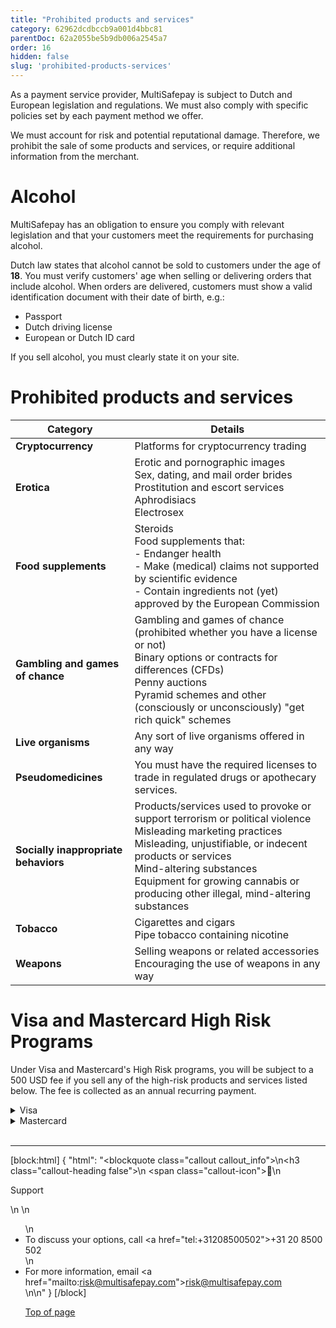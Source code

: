 ```yaml
---
title: "Prohibited products and services"
category: 62962dcdbccb9a001d4bbc81
parentDoc: 62a2055be5b9db006a2545a7
order: 16
hidden: false
slug: 'prohibited-products-services'
---
```


As a payment service provider, MultiSafepay is subject to Dutch and European legislation and regulations. We must also comply with specific policies set by each payment method we offer. 

We must account for risk and potential reputational damage. Therefore, we prohibit the sale of some products and services, or require additional information from the merchant.

# Alcohol

MultiSafepay has an obligation to ensure you comply with relevant legislation and that your customers meet the requirements for purchasing alcohol.

Dutch law states that alcohol cannot be sold to customers under the age of **18**. You must verify customers' age when selling or delivering orders that include alcohol. When orders are delivered, customers must show a valid identification document with their date of birth, e.g.:

- Passport
- Dutch driving license
- European or Dutch ID card

If you sell alcohol, you must clearly state it on your site.

# Prohibited products and services

| Category | Details |
|---|---|
| **Cryptocurrency** | Platforms for cryptocurrency trading |
| **Erotica** | Erotic and pornographic images <br> Sex, dating, and mail order brides <br> Prostitution and escort services <br> Aphrodisiacs <br> Electrosex |
| **Food supplements** | Steroids <br> Food supplements that: <br> - Endanger health <br> - Make (medical) claims not supported by scientific evidence <br> - Contain ingredients not (yet) approved by the European Commission |
| **Gambling and games of chance** | Gambling and games of chance (prohibited whether you have a license or not) <br> Binary options or contracts for differences (CFDs) <br> Penny auctions <br> Pyramid schemes and other (consciously or unconsciously) "get rich quick" schemes |
| **Live organisms** | Any sort of live organisms offered in any way |
| **Pseudomedicines** | You must have the required licenses to trade in regulated drugs or apothecary services. |
| **Socially inappropriate behaviors** | Products/services used to provoke or support terrorism or political violence <br> Misleading marketing practices <br> Misleading, unjustifiable, or indecent products or services <br> Mind-altering substances <br> Equipment for growing cannabis or producing other illegal, mind-altering substances |
| **Tobacco** | Cigarettes and cigars <br> Pipe tobacco containing nicotine |
| **Weapons** | Selling weapons or related accessories <br> Encouraging the use of weapons in any way |

# Visa and Mastercard High Risk Programs

Under Visa and Mastercard's High Risk programs, you will be subject to a 500 USD fee if you sell any of the high-risk products and services listed below. The fee is collected as an annual recurring payment.

<details id="visa">
<summary>Visa</summary>
<br>

| Code | Description  |
| --- | --- |
| 5122: Drugs, drug proprietaries, druggist sundries | Sale of prescription-required drugs, cross-border card-absent transactions |
| 5912: Drug stores, pharmacies  | Sale of prescription-required drugs, cross-border card-absent transactions |
| 5962: Direct marketing | Travel-related arrangement services |
| 5966: Direct marketing | Outbound telemarketing |
| 5967: Direct marketing | Inbound telemarketing |
| 5993: Cigar stores and stands | Sale of cigarettes in a card-absent environment |
| 7273: Dating services | Card absent transactions |
| 7995: Betting | Lottery tickets, casino gaming chips, off-track betting, and wagers at race tracks |
| 4816: Computer network/information services | Card-absent environment transactions |
| 5816: Digital goods/games | Card-absent environment transactions |
| 6051: Non-financial institutions | Card-absent environment transactions |
| n/a | Merchants that fall under the Excessive Chargeback Program |
| n/a | Sale of replicas and "inspired by" items |

</details>

<details id="mastercard">
<summary>Mastercard</summary>
<br>

| Code | Description |
| --- | --- |
| 5967, 7841 | Non-face-to-face adult content and services |
| 7801, 7802, 7995  | Non-face-to-face gambling |
| 5122, 5912 | Non-face-to-face pharmaceuticals |
| 5993  |  Non-face-to-face tobacco products|
| 7994  | Skill games  |
| 4816 | High-risk cyberlocker |
| 6211 | High-risk securities |
| 6051 | Cryptocurrencies |
| 5968 | Negative option billing  |
| n/a | Merchants that fall under the Excessive Chargeback Program |
| n/a | Sale of replicas and "inspired by" items |

</details>
<br>

---

[block:html]
{
  "html": "<blockquote class=\"callout callout_info\">\n<h3 class=\"callout-heading false\">\n        <span class=\"callout-icon\">💬</span>\n        <p>Support</p>\n    </h3>\n  <ul>\n    <li>To discuss your options, call <a href=\"tel:+31208500502\">+31 20 8500 502</a></li>\n    <li>For more information, email <a href=\"mailto:risk@multisafepay.com\">risk@multisafepay.com</a></li>\n</blockquote>\n"
}
[/block]

[Top of page](#)